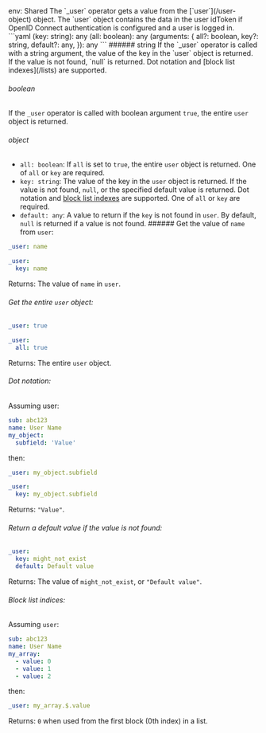 <TITLE>_user</TITLE>
<METADATA>env: Shared</METADATA>
<DESCRIPTION>The `_user` operator gets a value from the [`user`](/user-object) object. The `user` object contains the data in the user idToken if OpenID Connect authentication is configured and a user is logged in.</DESCRIPTION>
<USAGE>```yaml
(key: string): any
(all: boolean): any
(arguments: {
  all?: boolean,
  key?: string,
  default?: any,
}): any
```
###### string
If the `_user` operator is called with a string argument, the value of the key in the `user` object is returned. If the value is not found, `null` is returned. Dot notation and [block list indexes](/lists) are supported.

###### boolean

If the `_user` operator is called with boolean argument `true`, the entire `user` object is returned.

###### object

- `all: boolean`: If `all` is set to `true`, the entire `user` object is returned. One of `all` or `key` are required.
- `key: string`: The value of the key in the `user` object is returned. If the value is not found, `null`, or the specified default value is returned. Dot notation and [block list indexes](/lists) are supported. One of `all` or `key` are required.
- `default: any`: A value to return if the `key` is not found in `user`. By default, `null` is returned if a value is not found.</USAGE>
  <EXAMPLES>###### Get the value of `name` from `user`:

```yaml
_user: name
```

```yaml
_user:
  key: name
```

Returns: The value of `name` in `user`.

###### Get the entire `user` object:

```yaml
_user: true
```

```yaml
_user:
  all: true
```

Returns: The entire `user` object.

###### Dot notation:

Assuming user:

```yaml
sub: abc123
name: User Name
my_object:
  subfield: 'Value'
```

then:

```yaml
_user: my_object.subfield
```

```yaml
_user:
  key: my_object.subfield
```

Returns: `"Value"`.

###### Return a default value if the value is not found:

```yaml
_user:
  key: might_not_exist
  default: Default value
```

Returns: The value of `might_not_exist`, or `"Default value"`.

###### Block list indices:

Assuming `user`:

```yaml
sub: abc123
name: User Name
my_array:
  - value: 0
  - value: 1
  - value: 2
```

then:

```yaml
_user: my_array.$.value
```

Returns: `0` when used from the first block (0th index) in a list.</EXAMPLES>
